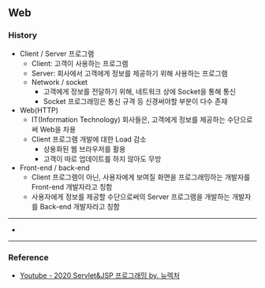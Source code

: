 ## Web

### History

- Client / Server 프로그램
  - Client: 고객이 사용하는 프로그램
  - Server: 회사에서 고객에게 정보를 제공하기 위해 사용하는 프로그램
  - Network / socket
    - 고객에게 정보를 전달하기 위해, 네트워크 상에 Socket을 통해 통신
    - Socket 프로그래밍은 통신 규격 등 신경써야할 부분이 다수 존재
- Web(HTTP)
  - IT(Information Technology) 회사들은, 고객에게 정보를 제공하는 수단으로써 Web을 차용
  - Client 프로그램 개발에 대한 Load 감소
    - 상용화된 웹 브라우저를 활용
    - 고객이 따로 업데이트를 하지 않아도 무방
- Front-end / back-end
  - Client 프로그램이 아닌, 사용자에게 보여질 화면을 프로그래밍하는 개발자를 Front-end 개발자라고 칭함
  - 사용자에게 정보를 제공할 수단으로써의 Server 프로그램을 개발하는 개발자를 Back-end 개발자라고 칭함

---

- 



---

### Reference

- [Youtube - 2020 Servlet&JSP 프로그래밍 by. 뉴렉처](https://www.youtube.com/channel/UC5-ixpj8DioZqmrasj6Ihpw)